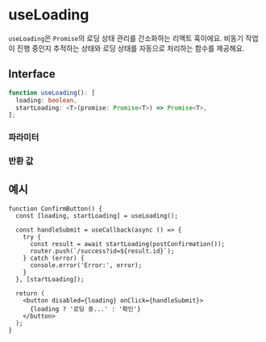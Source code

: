 # useLoading

`useLoading`은 `Promise`의 로딩 상태 관리를 간소화하는 리액트 훅이에요. 비동기 작업이 진행 중인지 추적하는 상태와 로딩 상태를 자동으로 처리하는 함수를 제공해요.

## Interface
```ts
function useLoading(): [
  loading: boolean,
  startLoading: <T>(promise: Promise<T>) => Promise<T>,
];

```

### 파라미터


### 반환 값

<Interface
  name=""
  type="[loading: boolean, startLoading: <T>(promise: Promise<T>) => Promise<T>]"
  description="다음을 포함하는 튜플이에요:"
  :nested="[
    {
      name: 'loading',
      type: 'boolean',
      description:
        '현재 로딩 상태를 나타내요. <br />  : 초기값은 <code>false</code>이에요. <br />  : 비동기 작업이 진행 중일 때는 <code>true</code>로 설정돼요.',
    },
    {
      name: 'startLoading',
      type: '<T>(promise: Promise<T>) => Promise<T>',
      description:
        '로딩 상태를 관리하면서 비동기 작업을 실행하는 함수예요. <br />  : 이 함수는 <code>Promise</code>를 인자로 받고, <code>Promise</code>가 완료되면 <code>isLoading</code> 상태를 자동으로 <code>false</code>로 리셋해요.',
    },
  ]"
/>


## 예시

```tsx
function ConfirmButton() {
  const [loading, startLoading] = useLoading();

  const handleSubmit = useCallback(async () => {
    try {
      const result = await startLoading(postConfirmation());
      router.push(`/success?id=${result.id}`);
    } catch (error) {
      console.error('Error:', error);
    }
  }, [startLoading]);

  return (
    <button disabled={loading} onClick={handleSubmit}>
      {loading ? '로딩 중...' : '확인'}
    </button>
  );
}
```
  
